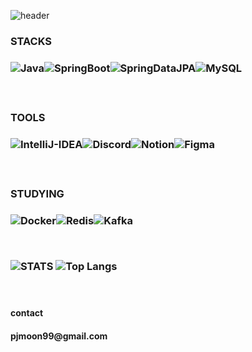 ![header](https://capsule-render.vercel.app/api?type=transparent&color=auto&height=300&section=header&text=H%20E%20L%20L%20O&fontSize=80&color=B897FF)


<h3>STACKS<h3/>
<!-- STACKS -->
<p justify-content: flex-start; style='display: flex;'>
  <!-- JAVA -->
  <img alt="Java" src ="https://img.shields.io/badge/Java-000000.svg?&style=for-the-badge"/>
  <!-- SPRING BOOT -->
  <img alt="SpringBoot" src ="https://img.shields.io/badge/springboot-6DB33F.svg?&style=for-the-badge&logo=springboot&logoColor=white"/>
  <!-- SPRING DATA JPA -->
  <img alt="SpringDataJPA" src ="https://img.shields.io/badge/Spring Data JPA-6DB33F.svg?&style=for-the-badge&logo=hibernate&logoColor=white"/>
  <!-- MYSQL -->
  <img alt="MySQL" src ="https://img.shields.io/badge/mysql-4479A1.svg?&style=for-the-badge&logo=mysql&logoColor=white"/>
</p>

<br>

<h3>TOOLS<h3/>
<!-- TOOLS -->
<p justify-content: flex-start; style='display: flex;'>
  <!-- INTELLIJ -->
  <img alt="IntelliJ-IDEA" src ="https://img.shields.io/badge/intellijidea-000000.svg?&style=for-the-badge&logo=intellijidea&logoColor=white"/>
  <!-- DISCORD -->
  <img alt="Discord" src ="https://img.shields.io/badge/discord-5865F2.svg?&style=for-the-badge&logo=discord&logoColor=white"/>
  <!-- NOTION -->
  <img alt="Notion" src ="https://img.shields.io/badge/notion-000000.svg?&style=for-the-badge&logo=notion&logoColor=white"/>
  <!-- FIGMA -->
  <img alt="Figma" src ="https://img.shields.io/badge/figma-F24E1E.svg?&style=for-the-badge&logo=figma&logoColor=white"/>
</p>

<br>
  
<h3>STUDYING<h3/>
<p justify-content: flex-start; style='display: flex;'>
  <!-- INTELLIJ -->
  <img alt="Docker" src ="https://img.shields.io/badge/docker-2496ED.svg?&style=for-the-badge&logo=docker&logoColor=white"/>
  <!-- REDIS -->
  <img alt="Redis" src="https://img.shields.io/badge/redis-FF4438.svg?&style=for-the-badge"/>
  <!-- KAFKA -->
  <img alt="Kafka" src ="https://img.shields.io/badge/kafka-231F20.svg?&style=for-the-badge&logo=apachekafka&logoColor=white"/>
</p>

<br>

![STATS](https://github-readme-stats.vercel.app/api?username=onePackPerDay&show_icons=true&theme=graywhite)
![Top Langs](https://github-readme-stats.vercel.app/api/top-langs/?username=onePackPerDay&layout=compact)

<br>

<h4>contact<h4/>
pjmoon99@gmail.com




